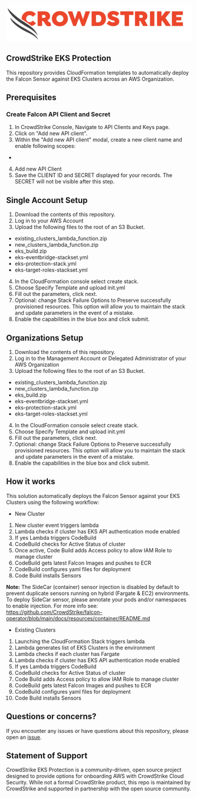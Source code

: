 ![](https://raw.githubusercontent.com/CrowdStrike/falconpy/main/docs/asset/cs-logo.png)

## CrowdStrike EKS Protection

This repository provides CloudFormation templates to automatically deploy the Falcon Sensor against EKS Clusters across an AWS Organization.

## Prerequisites

### Create Falcon API Client and Secret
1. In CrowdStrike Console, Navigate to API Clients and Keys page.
2. Click on "Add new API client".
3. Within the "Add new API client" modal, create a new client name and enable following scopes:
- 
4. Add new API Client
5. Save the CLIENT ID and SECRET displayed for your records. The SECRET will not be visible after this step.

## Single Account Setup
1. Download the contents of this repository.
2. Log in to your AWS Account
3. Upload the following files to the root of an S3 Bucket.
- existing_clusters_lambda_function.zip 
- new_clusters_lambda_function.zip
- eks_build.zip
- eks-eventbridge-stackset.yml
- eks-protection-stack.yml
- eks-target-roles-stackset.yml
4. In the CloudFormation console select create stack.
5. Choose Specify Template and upload init.yml
6. Fill out the parameters, click next.
7. Optional: change Stack Failure Options to Preserve successfully provisioned resources. This option will allow you to maintain the stack and update parameters in the event of a mistake.
7. Enable the capabilities in the blue box and click submit.

## Organizations Setup
1. Download the contents of this repository.
2. Log in to the Management Account or Delegated Administrator of your AWS Organization
3. Upload the following files to the root of an S3 Bucket.
- existing_clusters_lambda_function.zip 
- new_clusters_lambda_function.zip
- eks_build.zip
- eks-eventbridge-stackset.yml
- eks-protection-stack.yml
- eks-target-roles-stackset.yml
4. In the CloudFormation console select create stack.
5. Choose Specify Template and upload init.yml
6. Fill out the parameters, click next.
7. Optional: change Stack Failure Options to Preserve successfully provisioned resources. This option will allow you to maintain the stack and update parameters in the event of a mistake.
7. Enable the capabilities in the blue box and click submit.

## How it works
This solution automatically deploys the Falcon Sensor against your EKS Clusters using the following workflow:

- New Cluster
1. New cluster event triggers lambda
2. Lambda checks if cluster has EKS API authentication mode enabled
3. If yes Lambda triggers CodeBuild
4. CodeBuild checks for Active Status of cluster
5. Once active, Code Build adds Access policy to allow IAM Role to manage cluster
6. CodeBuild gets latest Falcon Images and pushes to ECR
7. CodeBuild configures yaml files for deployment
8. Code Build installs Sensors

**Note:** The SideCar (container) sensor injection is disabled by default to prevent duplicate sensors running on hybrid (Fargate & EC2) environments.  To deploy SideCar sensor, please annotate your pods and/or namespaces to enable injection.  For more info see: https://github.com/CrowdStrike/falcon-operator/blob/main/docs/resources/container/README.md

- Existing Clusters
1. Launching the CloudFormation Stack triggers lambda
2. Lambda generates list of EKS Clusters in the environment
3. Lambda checks if each cluster has Fargate
4. Lambda checks if cluster has EKS API authentication mode enabled
5. If yes Lambda triggers CodeBuild
6. CodeBuild checks for Active Status of cluster
7. Code Build adds Access policy to allow IAM Role to manage cluster
8. CodeBuild gets latest Falcon Images and pushes to ECR
9. CodeBuild configures yaml files for deployment
10. Code Build installs Sensors

## Questions or concerns?

If you encounter any issues or have questions about this repository, please open an [issue](https://github.com/CrowdStrike/aws-eks-protection/issues/new/choose).

## Statement of Support

CrowdStrike EKS Protection is a community-driven, open source project designed to provide options for onboarding AWS with CrowdStrike Cloud Security. While not a formal CrowdStrike product, this repo is maintained by CrowdStrike and supported in partnership with the open source community.